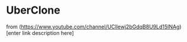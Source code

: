 # UberClone
from 
(https://www.youtube.com/channel/UCllewj2bGdqB8U9Ld15INAg)[enter link description here]
